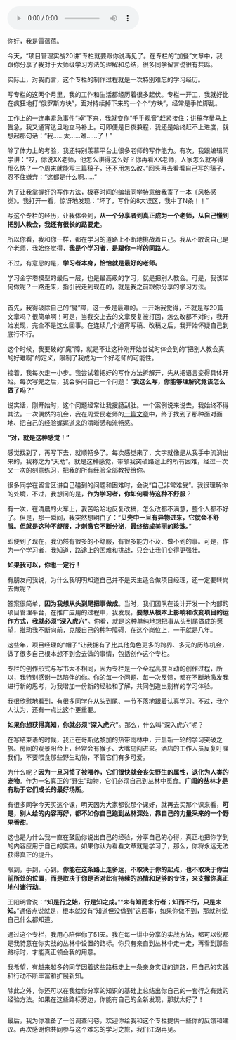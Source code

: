 <audio title="结束语 _ 如果我可以，你也一定行！" src="https://static001.geekbang.org/resource/audio/e3/05/e330b2d334b4e9dea08b36ee666c6505.mp3" controls="controls"></audio> 
<p>你好，我是雷蓓蓓。</p><p>今天，“项目管理实战20讲”专栏就要跟你说再见了。在专栏的“加餐”文章中，我跟你分享了我对于大师级学习方法的理解和总结，很多同学留言说很有共鸣。</p><p>实际上，对我而言，这个专栏的制作过程就是一次特别难忘的学习经历。</p><p>写专栏的这两个月里，我的工作和生活都经历着很多起伏。专栏一开工，我就好比在疯狂地打“俄罗斯方块”，面对持续掉下来的一个个“方块”，经常是手忙脚乱。</p><p>工作上的一连串紧急事件“掉”下来，我就变作“千手观音”赶紧接住；讲稿存量马上告急，我又通宵达旦地立马补上。可即便是日夜兼程，我还是始终赶不上进度，就想起那句话：“我……太……难……了！”</p><p>除了体力上的考验，我还特别羡慕平台上很多老师的写作能力。有次，我跟编辑同学讲：“哎，你说XX老师，他怎么讲得这么好？你再看XX老师，人家怎么就写得那么快？一个周末就能写三篇稿子，还不用怎么改。”回头再去看看自己写的稿子，忍不住嫌弃：“这都是什么啊……”</p><p>为了让我掌握好的写作方法，极客时间的编辑同学特意给我寄了一本《风格感觉》。我打开一看，惊讶地发现：“坏了，写作的8大误区，我中了N条！！”</p><p>写这个专栏的经历，让我体会到，<strong>从一个分享者到真正成为一个老师，从自己懂到把别人教会，我还有很长的路要走</strong>。</p><!-- [[[read_end]]] --><p>所以你看，我和你一样，都在学习的道路上不断地挑战着自己。我从不敢说自己是个老师，我始终觉得，<strong>我是个学习者，是跟你一样的同路人</strong>。</p><p>不过，有意思的是，<strong>学习者本身，恰恰就是最好的老师。</strong></p><p>学习金字塔模型的最后一层，也是最高级的学习，就是把别人教会。可是，我该如何做呢？一路走来，指引我走到现在的，就是我之前跟你分享的学习方法。</p><p><img src="https://static001.geekbang.org/resource/image/cb/19/cbe19aa310119be2a3f7aa203d063519.jpg?wh=5185*3290" alt=""></p><p>首先，我得破除自己的“魔”障，这一步是最难的。一开始我觉得，不就是写20篇文章吗？很简单啊！可是，当我交上去的文章反复被打回，怎么改都不对时，我开始发现，完全不是这么回事。在连续几个通宵写稿、改稿之后，我开始怀疑自己到底行不行。</p><p>这个时候，我要破的“魔”障，就是不让这种刚开始尝试时体会到的“把别人教会真的好难啊”的定义，限制了我成为一个好老师的可能性。</p><p>接着，我每次走一小步。我尝试着把好的写作方法拆解开，先从把语言变得具体开始。每次写完之后，我会多问自己一个问题：“<strong>我这么写，你能够理解究竟该怎么做了吗？</strong>”</p><p>说实话，刚开始时，这个问题经常让我搜肠刮肚。一个案例说来说去，我始终不得其法。一次偶然的机会，我在周爱民老师的<a href="https://time.geekbang.org/column/article/171116">一篇文章</a>中，终于找到了那种面对面地、把自己的经验娓娓道来的清晰感和流畅感。</p><p><strong>“对，就是这种感觉！”</strong></p><p>感觉找到了，再写下去，就顺畅多了。每次感觉来了，文字就像是从我手中流淌出来的，我称之为“天助”。就是这种感觉，带领我突破路途上的所有困难，经过一次又一次的刻意练习，把我的所有经验全部教授给你。</p><p>很多同学在留言区讲自己碰到的问题和困难时，会说“自己非常难受”。我很理解你的处境，不过，我想问的是，<strong>作为学习者，你如何看待这种不舒服</strong>？</p><p>有一次，在清晨的火车上，我苦哈哈地反复改稿，怎么改都不满意，整个人都不好了。但是，那一瞬间，我突然想明白了：“<strong>贝壳中一旦有异物进来，它就会不舒服。但就是这种不舒服，才刺激它不断分泌，最终结成美丽的珍珠。</strong>”</p><p>即便到了现在，我仍然有很多的不舒服，有很多能力不及、做不到的事。可是，作为一个学习者，我知道，路途上的困难和挑战，只会让我们变得更强壮。</p><p><strong>如果我可以，你也一定行！</strong></p><p>有朋友问我说，为什么我明明知道自己并不是天生适合做项目经理，还一定要转岗去做呢？</p><p>答案很简单，<strong>因为我想从头到尾把事做成</strong>。当时，我们团队在设计开发一个内部的项目管理平台，在推广应用的过程中，我发现，<strong>要想从根本上影响和改变项目的运作方式，我就必须“深入虎穴”</strong>。你看，就是这种单纯地想把事从头到尾做成的愿望，推动我不断向前，克服自己的种种障碍，在这个岗位上，一干就是八年。</p><p>这些年，项目经理的“帽子”让我拥有了比其他角色更多的跨界、多元的历练机会，做了很多自己根本想不到会去做的事情，包括创作这个专栏。</p><p>专栏的创作形式与写书大不相同，因为专栏是一个全程高度互动的创作过程，所以，我特别感谢一路陪伴的你。你的每一个问题、每一次反馈，都在不断地激发我进行新的思考，为我增加一份新的经验和了解，共同创造出别样的学习体验。</p><p>我很欣慰地看到，有很多同学在从头到尾、一节不落地跟着认真学习。不过，我个人认为，还有一点比这个更重要。</p><p><strong>如果你想获得真知，你就必须“深入虎穴”</strong>。那么，什么叫“深入虎穴”呢？</p><p>在写结束语的时候，我正在哥斯达黎加的热带雨林中，开启新一轮的学习突破之旅。房间的观景阳台上，经常会有猴子、大嘴鸟闯进来。酒店的工作人员反复叮嘱我们，不要喂食那些野生动物，不管它们有多可爱。</p><p>为什么呢？<strong>因为一旦习惯了被喂养，它们很快就会丧失野生的属性，退化为人类的宠物</strong>。作为一名真正的“野生”动物，它们必须自己到丛林中觅食。<strong>广阔的丛林才是有助于它们成长的最好场所</strong>。</p><p>有很多同学今天买这个课，明天因为大家都说那个课好，就再去买那个课来看，<strong>可是，别人给的内容再好，都不如你自己跑到丛林深处，靠自己的力量采来的一个野果香甜</strong>。</p><p>这也是为什么我一直在鼓励你说出自己的经验，分享自己的心得，真正地把你学到的内容应用于自己的实践。如果你认为看看文章就是学习了，那么，你将永远无法获得真正的提升。</p><p>眼到，手到，心到。<strong>你能在这条路上走多远，不取决于你的起点，也不取决于你当前所处的位置，而是取决于你是否对此有持续的热情和足够的专注，来支撑你真正地付诸行动</strong>。</p><p>王阳明曾说：“<strong>知是行之始，行是知之成。</strong>”“<strong>未有知而未行者；知而不行，只是未知。</strong>”通俗点说就是，根本就没有“知道但没做到”这回事，如果你做不到，那就别说自己什么都知道。</p><p>通过这个专栏，我用心陪伴你了51天。我在每一讲中分享的实战方法，都可以说都是我特意在你实战的丛林中设置的路标。你只有亲自到丛林中走一走，再看到那些路标时，才能真正领会我的用意。</p><p>我希望，有越来越多的同学因着这些路标走上一条亲身实证的道路，用自己的实践和行动不断丰富和扩展新知。</p><p>除此之外，你还可以在我给你分享的知识的基础上总结出你自己的一套行之有效的经验方法。如果在这些路标旁边，你能有自己的全新发现，那就太好了！</p><p><a href="https://jinshuju.net/f/arCApu"><img src="https://static001.geekbang.org/resource/image/7f/e8/7fcfa7faa19e04503f5f2f1c288938e8.jpg?wh=1142*801" alt=""></a></p><p>最后，我为你准备了一份调查问卷，欢迎你给我和这个专栏提供一些你的反馈和建议。再次感谢你共同参与这个难忘的学习之旅，我们江湖再见。</p><p></p>